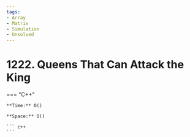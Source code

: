 ```yaml
---
tags:
- Array
- Matrix
- Simulation
- Unsolved
---
```



# 1222. Queens That Can Attack the King

=== "C++"

    **Time:** O()

    **Space:** O()

    ``` c++
    ```